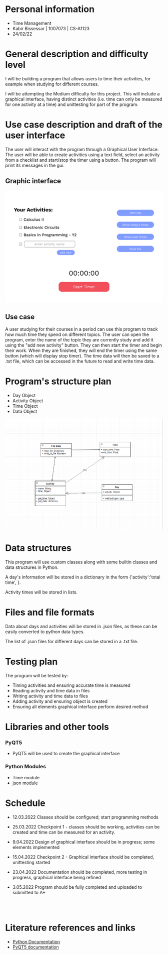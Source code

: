 # Personal information 

- Time Management
- Kabir Bissessar | 1007073 | CS-A1123
- 24/02/22

# General description and difficulty level

I will be building a program that allows users to time their activities, for example when studying for different courses. 

I will be attempting the Medium difficulty for this project. This will include a graphical interface, having distinct activities (i.e. time can only be measured for one activity at a time) and unittesting for part of the program.

# Use case description and draft of the user interface

The user will interact with the program through a Graphical User Interface. The user will be able to create activities using a text field, select an activity from a checklist and start/stop the timer using a button. The program will print its messages in the gui. 

## Graphic interface

![concept of program's graphical interface](Y2-program-concept.png)

## Use case

A user studying for their courses in a period can use this program to track how much time they spend on different topics. The user can open the program, enter the name of the topic they are currently study and add it using the "add new activity" button. They can then start the timer and begin their work. When they are finished, they will end the timer using the same button (which will display stop timer). The time data will then be saved to a .txt file, which can be accessed in the future to read and write time data. 


# Program's structure plan

- Day Object
- Activity Object
- Time Object
- Data Object

![UML diagram, showing structure of program](UML_diagram.png)

# Data structures

This program will use custom classes along with some builtin classes and data structures in Python.

A day's information will be stored in a dictionary in the form {'activity':'total time', }.

Activity times will be stored in lists.


# Files and file formats

Data about days and activities will be stored in .json files, as these can be easily converted to python data types.

The list of .json files for different days can be stored in a .txt file.  

# Testing plan

The program will be tested by:

- Timing activities and ensuring accurate time is measured
- Reading activity and time data in files
- Writing activity and time data to files  
- Adding activity and ensuring object is created
- Ensuring all elements graphical interface perform desired method  

# Libraries and other tools

### PyQT5
- PyQT5 will be used to create the graphical interface

### Python Modules
- Time module
- json module

# Schedule 

- 12.03.2022
    Classes should be configured; start programming methods

- 25.03.2022
    Checkpoint 1 - classes should be working, activities can be created and time can be measured for an activity.

- 9.04.2022
    Design of graphical interface should be in progress; some elements implemented

- 15.04.2022
    Checkpoint 2 - Graphical interface should be completed, unittesting started

- 23.04.2022
    Documentation should be completed, more testing in progress, graphical interface being refined

-  3.05.2022
    Program should be fully completed and uploaded to submitted to A+  

<br /><br />

# Literature references and links

- [Python Documentation](https://docs.python.org/3.9/)
- [PyQT5 documentation](https://www.riverbankcomputing.com/static/Docs/PyQt5/)

